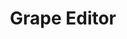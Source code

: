 ---
layout: grape_editor
title: Grape Editor

background: assets/images/bg/form-bg.png
small_image: assets/images/dashboards/LinkedIn.webp
hero_banner:
    title: "Facebook Page Reporting Tool"
    content: "Metrics Page Summary, Page Likes, Page Views, Page Reactions, Post Reach Overview, Followers by Country"
    linkurl: Facebook Analytics Dashboard

---